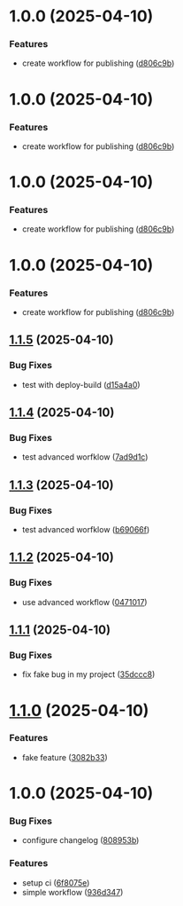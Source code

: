 # 1.0.0 (2025-04-10)


### Features

* create workflow for publishing ([d806c9b](https://github.com/kabaros/test-workflow/commit/d806c9bfd0667617c67dd1d49d5d5c0646a62d54))

# 1.0.0 (2025-04-10)


### Features

* create workflow for publishing ([d806c9b](https://github.com/kabaros/test-workflow/commit/d806c9bfd0667617c67dd1d49d5d5c0646a62d54))

# 1.0.0 (2025-04-10)


### Features

* create workflow for publishing ([d806c9b](https://github.com/kabaros/test-workflow/commit/d806c9bfd0667617c67dd1d49d5d5c0646a62d54))

# 1.0.0 (2025-04-10)


### Features

* create workflow for publishing ([d806c9b](https://github.com/kabaros/test-workflow/commit/d806c9bfd0667617c67dd1d49d5d5c0646a62d54))

## [1.1.5](https://github.com/kabaros/test-workflow/compare/v1.1.4...v1.1.5) (2025-04-10)


### Bug Fixes

* test with deploy-build ([d15a4a0](https://github.com/kabaros/test-workflow/commit/d15a4a07af1051236925994d11dee65d88a1b29d))

## [1.1.4](https://github.com/kabaros/test-workflow/compare/v1.1.3...v1.1.4) (2025-04-10)


### Bug Fixes

* test advanced worfklow ([7ad9d1c](https://github.com/kabaros/test-workflow/commit/7ad9d1c55decd7d908d08818dc241c8ccf89ef7a))

## [1.1.3](https://github.com/kabaros/test-workflow/compare/v1.1.2...v1.1.3) (2025-04-10)


### Bug Fixes

* test advanced worfklow ([b69066f](https://github.com/kabaros/test-workflow/commit/b69066ff20882eb3bd7df38e2db90cd56d911d1b))

## [1.1.2](https://github.com/kabaros/test-workflow/compare/v1.1.1...v1.1.2) (2025-04-10)


### Bug Fixes

*  use advanced workflow ([0471017](https://github.com/kabaros/test-workflow/commit/04710174c64eda525cee43d033bde22fc0af8f1c))

## [1.1.1](https://github.com/kabaros/test-workflow/compare/v1.1.0...v1.1.1) (2025-04-10)


### Bug Fixes

* fix fake bug in my project ([35dccc8](https://github.com/kabaros/test-workflow/commit/35dccc8f468f3d8ef5a0049f202c1e8a33ab458f))

# [1.1.0](https://github.com/kabaros/test-workflow/compare/v1.0.0...v1.1.0) (2025-04-10)


### Features

* fake feature ([3082b33](https://github.com/kabaros/test-workflow/commit/3082b33528a4ea49aea15c573b22baba6f427cb0))

# 1.0.0 (2025-04-10)


### Bug Fixes

* configure changelog ([808953b](https://github.com/kabaros/test-workflow/commit/808953bf40d5a9510457265a9d1485c2b47888da))


### Features

* setup ci ([6f8075e](https://github.com/kabaros/test-workflow/commit/6f8075e441e871c28ee9049e75c3a675a1f56351))
* simple workflow ([936d347](https://github.com/kabaros/test-workflow/commit/936d347f58eaf694542ab3a2cf0962d9c3c01e85))
